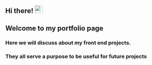 ## Hi there! <img src="https://raw.githubusercontent.com/MartinHeinz/MartinHeinz/master/wave.gif" width="25px">
## Welcome to my portfolio page 

### Here we will discuss about my front end projects. 
### They all serve a purpose to be useful for future projects 
